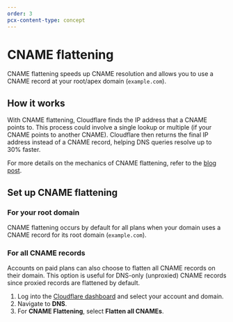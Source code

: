 ```yaml
---
order: 3
pcx-content-type: concept
---
```


# CNAME flattening

CNAME flattening speeds up CNAME resolution and allows you to use a CNAME record at your root/apex domain (`example.com`).

## How it works

With CNAME flattening, Cloudflare finds the IP address that a CNAME points to. This process could involve a single lookup or multiple (if your CNAME points to another CNAME). Cloudflare then returns the final IP address instead of a CNAME record, helping DNS queries resolve up to 30% faster.

For more details on the mechanics of CNAME flattening, refer to the [blog post](https://blog.cloudflare.com/introducing-cname-flattening-rfc-compliant-cnames-at-a-domains-root/).

## Set up CNAME flattening

### For your root domain

CNAME flattening occurs by default for all plans when your domain uses a CNAME record for its root domain (`example.com`).

### For all CNAME records

Accounts on paid plans can also choose to flatten all CNAME records on their domain. This option is useful for DNS-only (unproxied) CNAME records since proxied records are flattened by default.

1. Log into the [Cloudflare dashboard](https://dash.cloudflare.com/login) and select your account and domain.
1. Navigate to **DNS**.
1. For **CNAME Flattening**, select **Flatten all CNAMEs**.

